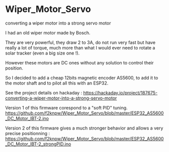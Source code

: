 # Wiper_Motor_Servo
converting a wiper motor into a strong servo motor

I had an old wiper motor made by Bosch. 

They are very powerful, they draw 2 to 3A, do not run very fast but have really a lot of torque, much more than what I would ever need to rotate a solar tracker (even a big size one !).

However these motors are DC ones without any solution to control their position. 

So I decided to add a cheap 12bits magnetic encoder AS5600, to add it to the motor shaft and to pilot all this with an ESP32.

See the project details on hackaday : https://hackaday.io/project/187675-converting-a-wiper-motor-into-a-strong-servo-motor

Version 1 of this firmware corespond to a "soft PID" tuning. https://github.com/f2knpw/Wiper_Motor_Servo/blob/master/ESP32_AS5600_DC_Motor_IBT-2.ino


Version 2 of this firmware gives a much stronger behavior and allows a very precise positionning : https://github.com/f2knpw/Wiper_Motor_Servo/blob/master/ESP32_AS5600_DC_Motor_IBT-2_strongPID.ino

